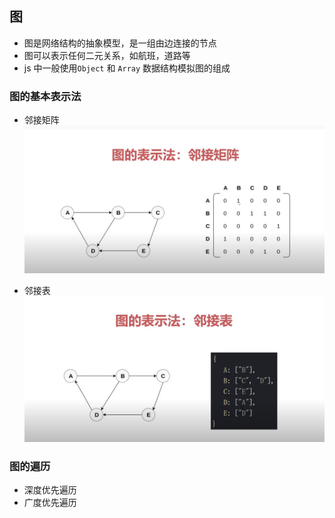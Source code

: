 ## 图

- 图是网络结构的抽象模型，是一组由边连接的节点
- 图可以表示任何二元关系，如航班，道路等
- js 中一般使用`Object` 和 `Array` 数据结构模拟图的组成

### 图的基本表示法

- 邻接矩阵
  <img src="../img/graph1.png">

- 邻接表
  <img src="../img/graph2.png">

### 图的遍历

- 深度优先遍历
- 广度优先遍历
